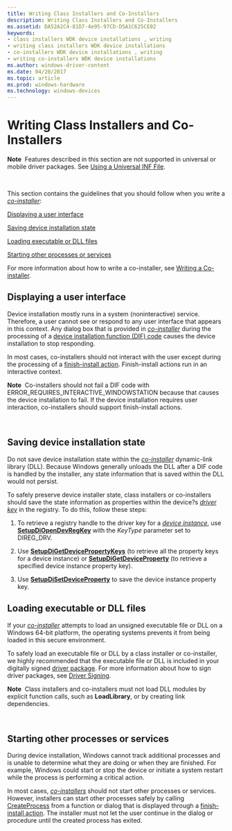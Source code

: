 ```yaml
---
title: Writing Class Installers and Co-Installers
description: Writing Class Installers and Co-Installers
ms.assetid: DA52A2C4-81D7-4e95-97CD-D5A1C625CE02
keywords:
- class installers WDK device installations , writing
- writing class installers WDK device installations
- co-installers WDK device installations , writing
- writing co-installers WDK device installations
ms.author: windows-driver-content
ms.date: 04/20/2017
ms.topic: article
ms.prod: windows-hardware
ms.technology: windows-devices
---
```


# Writing Class Installers and Co-Installers


**Note**  Features described in this section are not supported in universal or mobile driver packages. See [Using a Universal INF File](using-a-configurable-inf-file.md).

 

This section contains the guidelines that you should follow when you write a [*co-installer*](https://msdn.microsoft.com/library/windows/hardware/ff556274#wdkgloss-co-installer):

[Displaying a user interface](#displaying-a-user-interface)

[Saving device installation state](#saving-device-installation-state)

[Loading executable or DLL files](#loading-executable-or-dll-files)

[Starting other processes or services](#starting-other-processes-or-services)

For more information about how to write a co-installer, see [Writing a Co-installer](writing-a-co-installer.md).

## Displaying a user interface


Device installation mostly runs in a system (noninteractive) service. Therefore, a user cannot see or respond to any user interface that appears in this context. Any dialog box that is provided in [*co-installer*](https://msdn.microsoft.com/library/windows/hardware/ff556274#wdkgloss-co-installer) during the processing of a [device installation function (DIF) code](https://msdn.microsoft.com/library/windows/hardware/ff541307) causes the device installation to stop responding.

In most cases, co-installers should not interact with the user except during the processing of a [finish-install action](finish-install-actions--windows-vista-and-later-.md). Finish-install actions run in an interactive context.

**Note**  Co-installers should not fail a DIF code with ERROR\_REQUIRES\_INTERACTIVE\_WINDOWSTATION because that causes the device installation to fail. If the device installation requires user interaction, co-installers should support finish-install actions.

 

## Saving device installation state


Do not save device installation state within the [*co-installer*](https://msdn.microsoft.com/library/windows/hardware/ff556274#wdkgloss-co-installer) dynamic-link library (DLL). Because Windows generally unloads the DLL after a DIF code is handled by the installer, any state information that is saved within the DLL would not persist.

To safely preserve device installer state, class installers or co-installers should save the state information as properties within the device?s [*driver key*](https://msdn.microsoft.com/library/windows/hardware/ff556277#wdkgloss-driver-key) in the registry. To do this, follow these steps:

1.  To retrieve a registry handle to the driver key for a [*device instance*](https://msdn.microsoft.com/library/windows/hardware/ff556277#wdkgloss-device-instance), use [**SetupDiOpenDevRegKey**](https://msdn.microsoft.com/library/windows/hardware/ff552079) with the *KeyType* parameter set to DIREG\_DRV.

2.  Use [**SetupDiGetDevicePropertyKeys**](https://msdn.microsoft.com/library/windows/hardware/ff551965) (to retrieve all the property keys for a device instance) or [**SetupDiGetDeviceProperty**](https://msdn.microsoft.com/library/windows/hardware/ff551963) (to retrieve a specified device instance property key).

3.  Use [**SetupDiSetDeviceProperty**](https://msdn.microsoft.com/library/windows/hardware/ff552163) to save the device instance property key.

## Loading executable or DLL files


If your [*co-installer*](https://msdn.microsoft.com/library/windows/hardware/ff556274#wdkgloss-co-installer) attempts to load an unsigned executable file or DLL on a Windows 64-bit platform, the operating systems prevents it from being loaded in this secure environment.

To safely load an executable file or DLL by a class installer or co-installer, we highly recommended that the executable file or DLL is included in your digitally signed [driver package](driver-packages.md). For more information about how to sign driver packages, see [Driver Signing](driver-signing.md).

**Note**  Class installers and co-installers must not load DLL modules by explicit function calls, such as **LoadLibrary**, or by creating link dependencies.

 

## Starting other processes or services


During device installation, Windows cannot track additional processes and is unable to determine what they are doing or when they are finished. For example, Windows could start or stop the device or initiate a system restart while the process is performing a critical action.

In most cases, [*co-installers*](https://msdn.microsoft.com/library/windows/hardware/ff556274#wdkgloss-co-installer) should not start other processes or services. However, installers can start other processes safely by calling [CreateProcess](http://go.microsoft.com/fwlink/p/?linkid=194524) from a function or dialog that is displayed through a [finish-install action](finish-install-actions--windows-vista-and-later-.md). The installer must not let the user continue in the dialog or procedure until the created process has exited.

 

 





